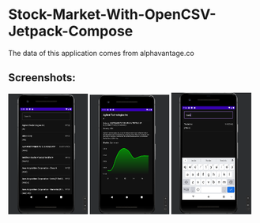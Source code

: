 # Stock-Market-With-OpenCSV-Jetpack-Compose

The data of this application comes from alphavantage.co

## Screenshots:

<p>
<img src="/media/1.png" width="32%"/>
<img src="/media/2.png" width="32%"/>
<img src="/media/3.png" width="32%"/>
</p>
